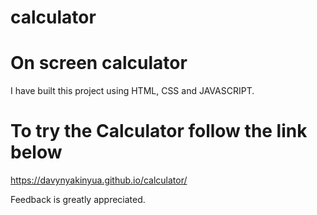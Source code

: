 # calculator
# On screen calculator
I have built this project using HTML, CSS and JAVASCRIPT.

# To try the Calculator follow the link below
https://davynyakinyua.github.io/calculator/

Feedback is greatly appreciated.